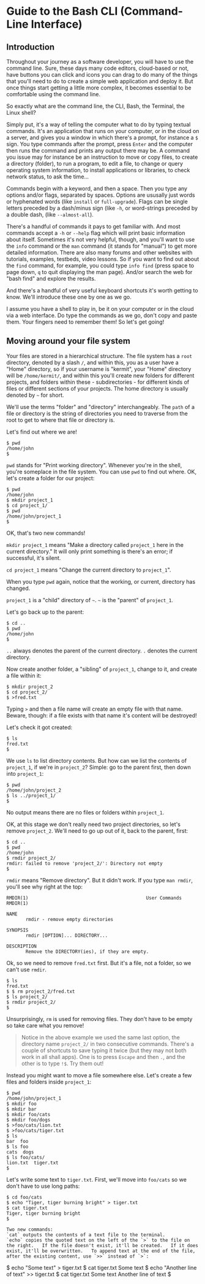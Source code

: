 # Guide to the Bash CLI (Command-Line Interface)

## Introduction

Throughout your journey as a software developer, you will have to use the command line.   Sure, these days many code editors, cloud-based or not, have buttons you can click and icons you can drag to do many of the things that you'll need to do to create a simple web application and deploy it.   But once things start getting a little more complex, it becomes essential to be comfortable using the command line.

So exactly what are the command line, the CLI, Bash, the Terminal, the Linux shell?

Simply put, it's a way of telling the computer what to do by typing textual commands.   It's an application that runs on your computer, or in the cloud on a server, and gives you a window in which there's a prompt, for instance a `$` sign.   You type commands after the prompt, press `Enter` and the computer then runs the command and prints any output there may be.   A command you issue may for instance be an instruction to move or copy files, to create a directory (folder), to run a program, to edit a file, to change or query operating system information, to install applications or libraries, to check network status, to ask the time...

Commands begin with a keyword, and then a space.   Then you type any options and/or flags, separated by spaces.   Options are ususally just words or hyphenated words (like `install` or `full-upgrade`).   Flags can be single letters preceded by a dash/minus sign (like `-h`, or word-strings preceded by a double dash, (like `--almost-all`).

There's a handful of commands it pays to get familiar with.   And most commands accept a `-h` or `--help` flag which will print basic information about itself.   Sometimes it's not very helpful, though, and you'll want to use the `info` command or the `man` command (it stands for "manual") to get more detailed information.   There are also many forums and other websites with tutorials, examples, testbeds, video lessons.   So if you want to find out about the `find` command, for example, you could type `info find` (press space to page down, `q` to quit displaying the man page).   And/or search the web for "bash find" and explore the results.

And there's a handful of very useful keyboard shortcuts it's worth getting to know.   We'll introduce these one by one as we go.

I assume you have a shell to play in, be it on your computer or in the cloud via a web interface.   Do type the commands as we go, don't copy and paste them.   Your fingers need to remember them!   So let's get going!

## Moving around your file system

Your files are stored in a hierarchical structure.   The file system has a `root` directory, denoted by a slash `/`, and within this, you as a user have a "Home" directory, so if your username is "kermit", your "Home" directory will be `/home/kermit/`, and within this you'll create new folders for different projects, and folders within these - subdirectories - for different kinds of files or different sections of your projects.   The home directory is usually denoted by `~` for short.

We'll use the terms "folder" and "directory" interchangeably.   The `path` of a file or directory is the string of directories you need to traverse from the root to get to where that file or directory is. 

Let's find out where we are!

```
$ pwd
/home/john
$ 
```
`pwd` stands for "Print working directory".   Whenever you're in the shell, you're someplace in the file system.   You can use `pwd` to find out where.   OK, let's create a folder for our project:

```
$ pwd
/home/john
$ mkdir project_1
$ cd project_1/
$ pwd
/home/john/project_1
$ 
```
OK, that's two new commands!

`mkdir project_1` means "Make a directory called `project_1` here in the current directory."  It will only print something is there's an error; if successful, it's silent.

`cd project_1` means "Change the current directory to `project_1`".

When you type `pwd` again, notice that the working, or current, directory has changed.

`project_1` is a "child" directory of `~`.   `~` is the "parent" of `project_1`.

Let's go back up to the parent:

```
$ cd ..
$ pwd
/home/john
$ 
```
`..` always denotes the parent of the current directory.   `.` denotes the current directory.

Now create another folder, a "sibling" of `project_1`, change to it, and create a file within it:

```
$ mkdir project_2
$ cd project_2/
$ >fred.txt
```

Typing `>` and then a file name will create an empty file with that name.   Beware, though:  if a file exists with that name it's content will be destroyed!

Let's check it got created:

```
$ ls
fred.txt
$ 
```

We use `ls` to list directory contents.   But how can we list the contents of `project_1`, if we're in `project_2`?   Simple:  go to the parent first, then down into `project_1`:

```
$ pwd
/home/john/project_2
$ ls ../project_1/
$ 
```
No output means there are no files or folders within `project_1`.

OK, at this stage we don't really need two project directories, so let's remove `project_2`.   We'll need to go up out of it, back to the parent, first:

```
$ cd ..
$ pwd
/home/john
$ rmdir project_2/
rmdir: failed to remove 'project_2/': Directory not empty
$ 
```

`rmdir` means "Remove directory".   But it didn't work.   If you type `man rmdir`, you'll see why right at the top:

```
RMDIR(1)                                           User Commands                                           RMDIR(1)

NAME
       rmdir - remove empty directories

SYNOPSIS
       rmdir [OPTION]... DIRECTORY...

DESCRIPTION
       Remove the DIRECTORY(ies), if they are empty.
```

Ok, so we need to remove `fred.txt` first.   But it's a file, not a folder, so we can't use `rmdir`.

```
$ ls
fred.txt
$ $ rm project_2/fred.txt 
$ ls project_2/
$ rmdir project_2/
$ 
```
Unsurprisingly, `rm` is used for removing files.   They don't have to be empty so take care what you remove!   

>Notice in the above example we used the same last option, the directory name `project_2/` in two consecutive commands.
>There's a couple of shortcuts to save typing it twice (but they may not both work in all shall apps).
>One is to press `Escape` and then `.`, and the other is to type `!$`.   Try them out!


Instead you might want to move a file somewhere else.   Let's create a few files and folders inside `project_1`:

```
$ pwd
/home/john/project_1
$ mkdir foo
$ mkdir bar
$ mkdir foo/cats
$ mkdir foo/dogs
$ >foo/cats/lion.txt
$ >foo/cats/tiger.txt
$ ls
bar  foo
$ ls foo
cats  dogs
$ ls foo/cats/
lion.txt  tiger.txt
$ 
```

Let's write some text to `tiger.txt`.   First, we'll move into `foo/cats` so we don't have to use long paths:

```
$ cd foo/cats
$ echo "Tiger, tiger burning bright" > tiger.txt 
$ cat tiger.txt
Tiger, tiger burning bright
$ 

Two new commands:
`cat` outputs the contents of a text file to the terminal.
`echo` copies the quoted text on the left of the `>` to the file on the right.   If the file doesn't exist, it'll be created.   If it does exist, it'll be overwritten.   To append text at the end of the file, after the existing content, use `>>` instead of `>`:

```
$ echo "Some text" > tiger.txt 
$ cat tiger.txt
Some text
$ echo "Another line of text" >> tiger.txt 
$ cat tiger.txt
Some text
Another line of text
$ 
```


